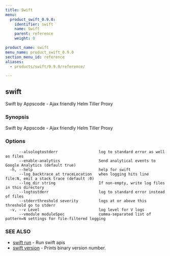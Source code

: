 ```yaml
---
title: Swift
menu:
  product_swift_0.9.0:
    identifier: swift
    name: Swift
    parent: reference
    weight: 0

product_name: swift
menu_name: product_swift_0.9.0
section_menu_id: reference
aliases:
  - products/swift/0.9.0/reference/

---
```

## swift

Swift by Appscode - Ajax friendly Helm Tiller Proxy

### Synopsis

Swift by Appscode - Ajax friendly Helm Tiller Proxy

### Options

```
      --alsologtostderr                  log to standard error as well as files
      --enable-analytics                 Send analytical events to Google Analytics (default true)
  -h, --help                             help for swift
      --log_backtrace_at traceLocation   when logging hits line file:N, emit a stack trace (default :0)
      --log_dir string                   If non-empty, write log files in this directory
      --logtostderr                      log to standard error instead of files
      --stderrthreshold severity         logs at or above this threshold go to stderr
  -v, --v Level                          log level for V logs
      --vmodule moduleSpec               comma-separated list of pattern=N settings for file-filtered logging
```

### SEE ALSO

* [swift run](/products/swift/0.9.0/reference/swift_run)	 - Run swift apis
* [swift version](/products/swift/0.9.0/reference/swift_version)	 - Prints binary version number.


